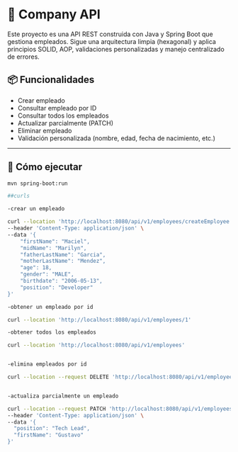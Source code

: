 # 🏢 Company API

Este proyecto es una API REST construida con Java y Spring Boot que gestiona empleados. Sigue una arquitectura limpia (hexagonal) y aplica principios SOLID, AOP, validaciones personalizadas y manejo centralizado de errores.

## 📦 Funcionalidades

- Crear empleado
- Consultar empleado por ID
- Consultar todos los empleados
- Actualizar parcialmente (PATCH)
- Eliminar empleado
- Validación personalizada (nombre, edad, fecha de nacimiento, etc.)

---

## 🚀 Cómo ejecutar

```bash
mvn spring-boot:run

##curls

-crear un empleado

curl --location 'http://localhost:8080/api/v1/employees/createEmployee' \
--header 'Content-Type: application/json' \
--data '{
    "firstName": "Maciel",
    "midName": "Marilyn",
    "fatherLastName": "Garcia",
    "motherLastName": "Mendez",
    "age": 18,
    "gender": "MALE",
    "birthdate": "2006-05-13",
    "position": "Developer"
}'

-obtener un empleado por id

curl --location 'http://localhost:8080/api/v1/employees/1'

-obtener todos los empleados

curl --location 'http://localhost:8080/api/v1/employees'


-elimina empleados por id

curl --location --request DELETE 'http://localhost:8080/api/v1/employees/1'


-actualiza parcialmente un empleado

curl --location --request PATCH 'http://localhost:8080/api/v1/employees/1' \
--header 'Content-Type: application/json' \
--data '{
  "position": "Tech Lead",
  "firstName": "Gustavo"
}'





